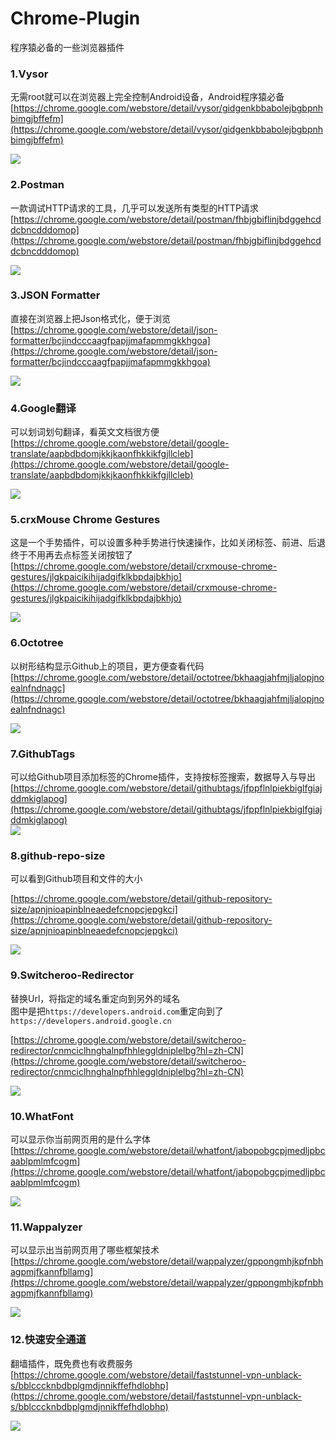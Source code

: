 # Chrome-Plugin
程序猿必备的一些浏览器插件


### 1.Vysor
无需root就可以在浏览器上完全控制Android设备，Android程序猿必备
[https://chrome.google.com/webstore/detail/vysor/gidgenkbbabolejbgbpnhbimgjbffefm](https://chrome.google.com/webstore/detail/vysor/gidgenkbbabolejbgbpnhbimgjbffefm)

![](Screenshots/vysor.gif)

### 2.Postman
一款调试HTTP请求的工具，几乎可以发送所有类型的HTTP请求
[https://chrome.google.com/webstore/detail/postman/fhbjgbiflinjbdggehcddcbncdddomop](https://chrome.google.com/webstore/detail/postman/fhbjgbiflinjbdggehcddcbncdddomop)  

![](Screenshots/postman.jpg)

### 3.JSON Formatter
直接在浏览器上把Json格式化，便于浏览  
[https://chrome.google.com/webstore/detail/json-formatter/bcjindcccaagfpapjjmafapmmgkkhgoa](https://chrome.google.com/webstore/detail/json-formatter/bcjindcccaagfpapjjmafapmmgkkhgoa)  

![](Screenshots/jsomformatter.jpg)

### 4.Google翻译
可以划词划句翻译，看英文文档很方便  
[https://chrome.google.com/webstore/detail/google-translate/aapbdbdomjkkjkaonfhkkikfgjllcleb](https://chrome.google.com/webstore/detail/google-translate/aapbdbdomjkkjkaonfhkkikfgjllcleb)  

![](Screenshots/google_translate.gif)

### 5.crxMouse Chrome Gestures
这是一个手势插件，可以设置多种手势进行快速操作，比如关闭标签、前进、后退  
终于不用再去点标签关闭按钮了  
[https://chrome.google.com/webstore/detail/crxmouse-chrome-gestures/jlgkpaicikihijadgifklkbpdajbkhjo](https://chrome.google.com/webstore/detail/crxmouse-chrome-gestures/jlgkpaicikihijadgifklkbpdajbkhjo)  

![](Screenshots/crxMouse_1.gif)

### 6.Octotree
以树形结构显示Github上的项目，更方便查看代码  
[https://chrome.google.com/webstore/detail/octotree/bkhaagjahfmjljalopjnoealnfndnagc](https://chrome.google.com/webstore/detail/octotree/bkhaagjahfmjljalopjnoealnfndnagc)  

![](Screenshots/octotree.jpg)

### 7.GithubTags
可以给Github项目添加标签的Chrome插件，支持按标签搜索，数据导入与导出
[https://chrome.google.com/webstore/detail/githubtags/jfppflnlpiekbiglfgiajddmkiglapog](https://chrome.google.com/webstore/detail/githubtags/jfppflnlpiekbiglfgiajddmkiglapog)  
![](Screenshots/github-tags.gif)

### 8.github-repo-size
可以看到Github项目和文件的大小  

[https://chrome.google.com/webstore/detail/github-repository-size/apnjnioapinblneaedefcnopcjepgkci](https://chrome.google.com/webstore/detail/github-repository-size/apnjnioapinblneaedefcnopcjepgkci)  

![](Screenshots/github-repo-size.jpg)

### 9.Switcheroo-Redirector
替换Url，将指定的域名重定向到另外的域名  
图中是把`https://developers.android.com`重定向到了`https://developers.android.google.cn`  

[https://chrome.google.com/webstore/detail/switcheroo-redirector/cnmciclhnghalnpfhhleggldniplelbg?hl=zh-CN](https://chrome.google.com/webstore/detail/switcheroo-redirector/cnmciclhnghalnpfhhleggldniplelbg?hl=zh-CN) 

![](Screenshots/switcheroo-redirector.gif)


### 10.WhatFont
可以显示你当前网页用的是什么字体  
[https://chrome.google.com/webstore/detail/whatfont/jabopobgcpjmedljpbcaablpmlmfcogm](https://chrome.google.com/webstore/detail/whatfont/jabopobgcpjmedljpbcaablpmlmfcogm)

![](Screenshots/whatFont.gif)

### 11.Wappalyzer
可以显示出当前网页用了哪些框架技术
[https://chrome.google.com/webstore/detail/wappalyzer/gppongmhjkpfnbhagpmjfkannfbllamg](https://chrome.google.com/webstore/detail/wappalyzer/gppongmhjkpfnbhagpmjfkannfbllamg)

![](Screenshots/wappalyzer.gif)


### 12.快速安全通道
翻墙插件，既免费也有收费服务  
[https://chrome.google.com/webstore/detail/faststunnel-vpn-unblack-s/bblcccknbdbplgmdjnnikffefhdlobhp](https://chrome.google.com/webstore/detail/faststunnel-vpn-unblack-s/bblcccknbdbplgmdjnnikffefhdlobhp)  

![](Screenshots/fanqiang.png)
